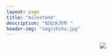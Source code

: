 ```yaml
---
layout: page
title: "milestone"
description: "知似水流年 "
header-img: "img/zhihu.jpg"
---
```



<center>
    <p><img src="img/favicon.png" align="center"></p>
</center>







